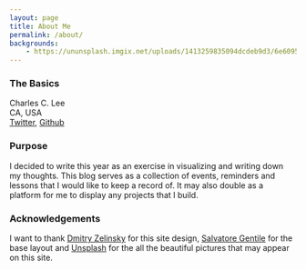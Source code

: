 ```yaml
---
layout: page
title: About Me
permalink: /about/
backgrounds:
    - https://ununsplash.imgix.net/uploads/1413259835094dcdeb9d3/6e609595?q=75&fm=jpg&s=6a4fc66161293fc4a43a6ca6f073d1c5
---
```


### The Basics
Charles C. Lee  
CA, USA  
[Twitter](https://twitter.com/ReallyChar), [Github](https://github.com/ChanChar)

### Purpose

I decided to write this year as an exercise in visualizing and writing down my thoughts. This blog serves as a collection
of events, reminders and lessons that I would like to keep a record of. It may also double as a platform for me to display
any projects that I build.

### Acknowledgements

I want to thank [Dmitry Zelinsky](https://dribbble.com/dddzzzru) for this site design, [Salvatore Gentile](https://github.com/SalGnt)
for the base layout and [Unsplash](https://unsplash.com/) for the all the beautiful pictures that may appear on this site.

